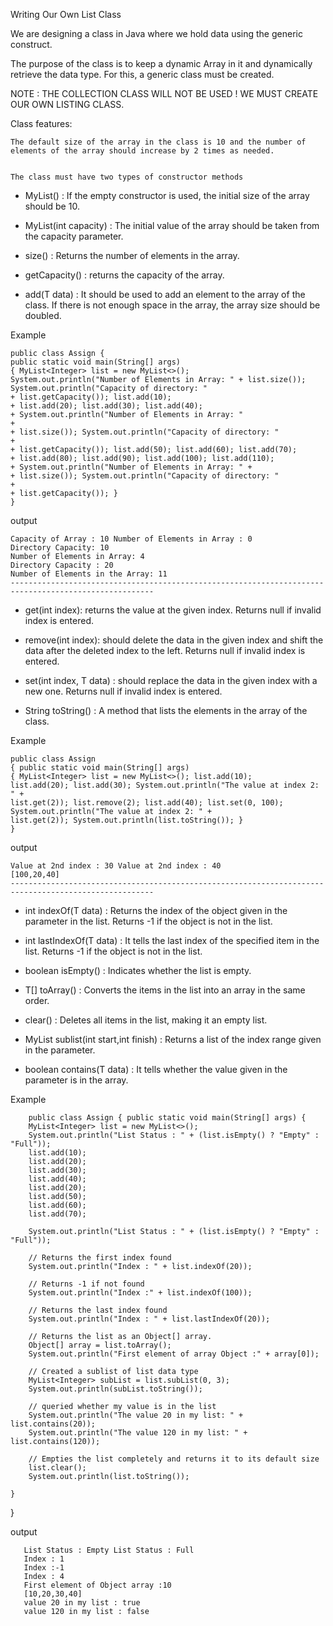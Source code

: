 Writing Our Own List Class


We are designing a class in Java where we hold data using the generic construct.

The purpose of the class is to keep a dynamic Array in it and dynamically retrieve the data type. For this, a generic class must be created.


NOTE : THE COLLECTION CLASS WILL NOT BE USED ! WE MUST CREATE OUR OWN LISTING CLASS.


Class features:


    The default size of the array in the class is 10 and the number of elements of the array should increase by 2 times as needed.


    The class must have two types of constructor methods


   - MyList() : If the empty constructor is used, the initial size of the array should be 10.


   -  MyList(int capacity) : The initial value of the array should be taken from the capacity parameter.


   -   size() : Returns the number of elements in the array.


  - getCapacity() : returns the capacity of the array.


   - add(T data) : It should be used to add an element to the array of the class. If there is not enough space in the array, the array size should be doubled.


Example

    
    public class Assign { 
    public static void main(String[] args) 
    { MyList<Integer> list = new MyList<>(); 
    System.out.println("Number of Elements in Array: " + list.size()); System.out.println("Capacity of directory: " 
    + list.getCapacity()); list.add(10);
    + list.add(20); list.add(30); list.add(40);
    + System.out.println("Number of Elements in Array: "
    + 
    + list.size()); System.out.println("Capacity of directory: "
    + 
    + list.getCapacity()); list.add(50); list.add(60); list.add(70);
    + list.add(80); list.add(90); list.add(100); list.add(110);
    + System.out.println("Number of Elements in Array: " +
    + list.size()); System.out.println("Capacity of directory: "
    + 
    + list.getCapacity()); }
    }

 output

    Capacity of Array : 10 Number of Elements in Array : 0
    Directory Capacity: 10
    Number of Elements in Array: 4
    Directory Capacity : 20
    Number of Elements in the Array: 11
    ------------------------------------------------------------------------------------------------------
    
  -  get(int index): returns the value at the given index. Returns null if invalid index is entered.


  -  remove(int index): should delete the data in the given index and shift the data after the deleted index to the left. Returns null if invalid index is entered.


  -  set(int index, T data) : should replace the data in the given index with a new one. Returns null if invalid index is entered.


  -  String toString() : A method that lists the elements in the array of the class.


Example


    public class Assign 
    { public static void main(String[] args)
    { MyList<Integer> list = new MyList<>(); list.add(10); 
    list.add(20); list.add(30); System.out.println("The value at index 2: " + 
    list.get(2)); list.remove(2); list.add(40); list.set(0, 100); System.out.println("The value at index 2: " + 
    list.get(2)); System.out.println(list.toString()); }
    }


output


    Value at 2nd index : 30 Value at 2nd index : 40
    [100,20,40]
    ------------------------------------------------------------------------------------------------------
   - int indexOf(T data) : Returns the index of the object given in the parameter in the list. Returns -1 if the object is not in the list.


   - int lastIndexOf(T data) : It tells the last index of the specified item in the list. Returns -1 if the object is not in the list.


   - boolean isEmpty() : Indicates whether the list is empty.


   - T[] toArray() : Converts the items in the list into an array in the same order.


   - clear() : Deletes all items in the list, making it an empty list.


   - MyList<T> sublist(int start,int finish) : Returns a list of the index range given in the parameter.


   - boolean contains(T data) : It tells whether the value given in the parameter is in the array.

Example


        public class Assign { public static void main(String[] args) {
        MyList<Integer> list = new MyList<>();
        System.out.println("List Status : " + (list.isEmpty() ? "Empty" : "Full"));
        list.add(10);
        list.add(20);
        list.add(30);
        list.add(40);
        list.add(20);
        list.add(50);
        list.add(60);
        list.add(70);

        System.out.println("List Status : " + (list.isEmpty() ? "Empty" : "Full"));

        // Returns the first index found
        System.out.println("Index : " + list.indexOf(20));

        // Returns -1 if not found
        System.out.println("Index :" + list.indexOf(100));

        // Returns the last index found
        System.out.println("Index : " + list.lastIndexOf(20));

        // Returns the list as an Object[] array.
        Object[] array = list.toArray();
        System.out.println("First element of array Object :" + array[0]);

        // Created a sublist of list data type
        MyList<Integer> subList = list.subList(0, 3);
        System.out.println(subList.toString());

        // queried whether my value is in the list
        System.out.println("The value 20 in my list: " + list.contains(20));
        System.out.println("The value 120 in my list: " + list.contains(120));

        // Empties the list completely and returns it to its default size
        list.clear();
        System.out.println(list.toString());
        
    }
}


output


       List Status : Empty List Status : Full
       Index : 1
       Index :-1
       Index : 4
       First element of Object array :10
       [10,20,30,40]
       value 20 in my list : true
       value 120 in my list : false

  


